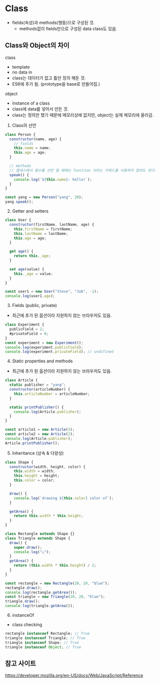 # Class

- fields(속성)과 methods(행동)으로 구성된 것.
  - methods없이 fields만으로 구성된 data class도 있음.

## Class와 Object의 차이

class

- template
- no data in
- class는 데이터가 없고 틀만 정의 해둔 것.
- ES6에 추가 됨. (prototype을 base로 만들어짐.)

object

- instance of a class
- class에 data를 넣어서 만든 것.
- class는 정의만 했기 때문에 메모리상에 없지만, object는 실제 메모리에 올라감.

1. Class의 선언

```javascript
class Person {
  constructor(name, age) {
    // fields
    this.name = name;
    this.age = age;
  }

  // methods
  // 클래스에서 함수를 선언 할 때에는 function 이라는 키워드를 사용하지 않아도 된다.
  speak() {
    console.log(`${this.name}: hello!`);
  }
}

const yang = new Person("yang", 20);
yang.speak();
```

2. Getter and setters

```javascript
class User {
  constructor(firstName, lastName, age) {
    this.firstName = firstName;
    this.lastName = lastName;
    this.age = age;
  }

  get age() {
    return this._age;
  }

  set age(value) {
    this._age = value;
  }
}

const user1 = new User("Steve", "Job", -1);
console.log(user1.age);
```

3. Fields (public, private)

- 최근에 추가 된 옵션이라 지원하지 않는 브라우저도 있음.

```javascript
class Experiment {
  publicField = 2;
  #privateField = 0;
}
const experiment = new Experiment();
console.log(experiment.publicField);
console.log(experiment.privateField); // undifined
```

4. Static properties and methods

- 최근에 추가 된 옵션이라 지원하지 않는 브라우저도 있음.

```javascript
class Article {
  static publisher = "yang";
  constructor(articleNumber) {
    this.articleNumber = articleNumber;
  }

  static printPublisher() {
    console.log(Article.publisher);
  }
}

const article1 = new Article(1);
const article2 = new Article(2);
console.log(Article.publisher);
Article.printPublisher();
```

5. Inheritance (상속 & 다양성)

```javascript
class Shape {
  constructor(width, height, color) {
    this.width = width;
    this.height = height;
    this.color = color;
  }

  draw() {
    console.log(`drawing ${this.color} color of`);
  }

  getArea() {
    return this.width * this.height;
  }
}

class Rectangle extends Shape {}
class Triangle extends Shape {
  draw() {
    super.draw();
    console.log("△");
  }
  getArea() {
    return (this.width * this.height) / 2;
  }
}

const rectangle = new Rectangle(20, 20, "blue");
rectangle.draw();
console.log(rectangle.getArea());
const triangle = new Triangle(20, 20, "blue");
triangle.draw();
console.log(triangle.getArea());
```

6. instanceOf

- class checking

```javascript
rectangle instanceof Rectangle; // True
triangle instanceof Triangle; // True
triangle instanceof Shape; // True
triangle instanceof Object; // True
```

## 참고 사이트

https://developer.mozilla.org/en-US/docs/Web/JavaScript/Reference
